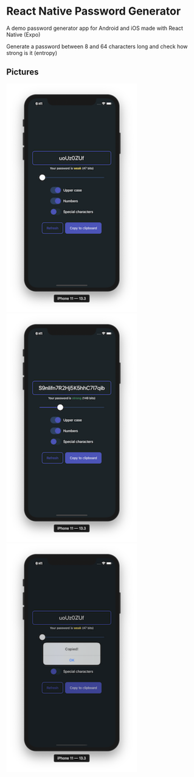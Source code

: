 # React Native Password Generator
A demo password generator app for Android and iOS made with React Native (Expo)

Generate a password between 8 and 64 characters long and check how strong is it (entropy)

## Pictures

<img src="https://github.com/julianpoma/rn-pw-generator/blob/master/screen-2.png" height=600>

<img src="https://github.com/julianpoma/rn-pw-generator/blob/master/screen-1.png" height=600>

<img src="https://github.com/julianpoma/rn-pw-generator/blob/master/screen-3.png" height=600>
